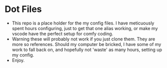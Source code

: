 # Dot Files

- This repo is a place holder for the my config files. I have meticuously spent
  hours configuring, just to get that one alias working, or make my vscode have
  the perfect setup for comfy coding.
- Warning these will probably not work if you just clone them. They are more so
  references. Should my computer be bricked, I have some of my work to fall back
  on, and hopefully not 'waste' as many hours, setting up my config.
- Enjoy.
